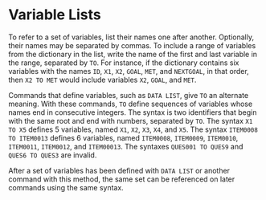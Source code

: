 # Variable Lists

To refer to a set of variables, list their names one after another.
Optionally, their names may be separated by commas.  To include a
range of variables from the dictionary in the list, write the name of
the first and last variable in the range, separated by `TO`.  For
instance, if the dictionary contains six variables with the names
`ID`, `X1`, `X2`, `GOAL`, `MET`, and `NEXTGOAL`, in that order, then
`X2 TO MET` would include variables `X2`, `GOAL`, and `MET`.

   Commands that define variables, such as `DATA LIST`, give `TO` an
alternate meaning.  With these commands, `TO` define sequences of
variables whose names end in consecutive integers.  The syntax is two
identifiers that begin with the same root and end with numbers,
separated by `TO`.  The syntax `X1 TO X5` defines 5 variables, named
`X1`, `X2`, `X3`, `X4`, and `X5`.  The syntax `ITEM0008 TO ITEM0013`
defines 6 variables, named `ITEM0008`, `ITEM0009`, `ITEM0010`,
`ITEM0011`, `ITEM0012`, and `ITEM00013`.  The syntaxes `QUES001 TO
QUES9` and `QUES6 TO QUES3` are invalid.

   After a set of variables has been defined with `DATA LIST` or
another command with this method, the same set can be referenced on
later commands using the same syntax.

